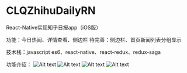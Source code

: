 # CLQZhihuDailyRN
React-Native实现知乎日报app（iOS版）

功能：今日热闻、详情查看、侧边栏
待完善：侧边栏、首页新闻列表分组显示

技术栈：javascript es6、react-native、react-redux、redux-saga

功能介绍： 
![Alt text](https://github.com/chy305chy/CLQZhihuDailyRN/blob/master/snapshots/1.png)
![Alt text](https://github.com/chy305chy/CLQZhihuDailyRN/blob/master/snapshots/2.png)
![Alt text](https://github.com/chy305chy/CLQZhihuDailyRN/blob/master/snapshots/3.png)
![Alt text](https://github.com/chy305chy/CLQZhihuDailyRN/blob/master/snapshots/4.png)
